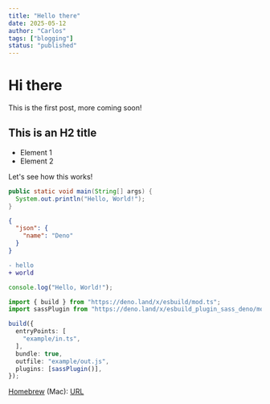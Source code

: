 ```yaml
---
title: "Hello there"
date: 2025-05-12
author: "Carlos"
tags: ["blogging"]
status: "published"
---
```


# Hi there

This is the first post, more coming soon!

## This is an H2 title

- Element 1
- Element 2

Let's see how this works!

```java
public static void main(String[] args) {
  System.out.println("Hello, World!");
}
```

```JSON
{
  "json": {
    "name": "Deno"
  }
}
```

```diff
- hello
+ world
```

```js
console.log("Hello, World!");
```

```ts
import { build } from "https://deno.land/x/esbuild/mod.ts";
import sassPlugin from "https://deno.land/x/esbuild_plugin_sass_deno/mod.ts";

build({
  entryPoints: [
    "example/in.ts",
  ],
  bundle: true,
  outfile: "example/out.js",
  plugins: [sassPlugin()],
});
```

[Homebrew](https://formulae.brew.sh/formula/deno) (Mac):
[URL](https://www.google.com)
